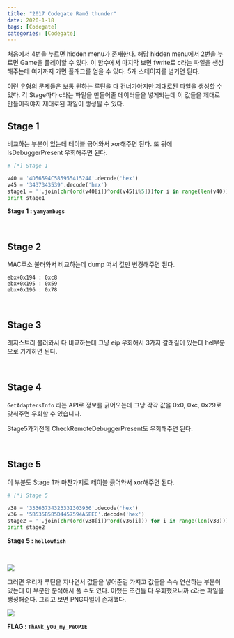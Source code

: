 ```yaml
---
title: "2017 Codegate RamG thunder"
date: 2020-1-18
tags: [Codegate]
categories: [Codegate]
---
```


처음에서 4번을 누르면 hidden menu가 존재한다. 해당 hidden menu에서 2번을 누르면 Game을 플레이할 수 있다. 이 함수에서 마지막 보면 fwrite로 c라는 파일을 생성해주는데 여기까지 가면 플래그를 얻을 수 있다. 5개 스테이지를 넘기면 된다. 

이런 유형의 문제들은 보통 원하는 루틴을 다 건너가야지만 제대로된 파일을 생성할 수 있다. 각 Stage마다 c라는 파일을 만들어줄 데이터들을 넣게되는데 이 값들을 제대로 만들어줘야지 제대로된 파일이 생성될 수 있다.

## Stage 1

비교하는 부분이 있는데 테이블 긁어와서 xor해주면 된다. 또 뒤에 IsDebuggerPresent 우회해주면 된다. 

```python
# [*] Stage 1

v40 = '4D56594C58595541524A'.decode('hex')
v45 = '3437343539'.decode('hex')
stage1 = ''.join(chr(ord(v40[i])^ord(v45[i%5]))for i in range(len(v40)))
print stage1
```

**Stage 1 : `yamyambugs`**

<br />

## Stage 2

MAC주소 불러와서 비교하는데 dump 떠서 값만 변경해주면 된다.

```
ebx+0x194 : 0xc8
ebx+0x195 : 0x59
ebx+0x196 : 0x78
```

<br />

## Stage 3

레지스트리 불러와서 다 비교하는데 그냥 eip 우회해서 3가지 갈래길이 있는데 hel부분으로 가게하면 된다.

<br />

## Stage 4

`GetAdaptersInfo` 라는 API로 정보를 긁어오는데 그냥 각각 값을 0x0, 0xc, 0x29로 맞춰주면 우회할 수 있습니다.

Stage5가기전에 CheckRemoteDebuggerPresent도 우회해주면 된다.

<br />

## Stage 5

이 부분도 Stage 1과 마찬가지로 테이블 긁어와서 xor해주면 된다.

```python
# [*] Stage 5

v38 = '33363734323331303936'.decode('hex')
v36 = '5B535B585D4457594A5EEC'.decode('hex')
stage2 = ''.join(chr(ord(v38[i])^ord(v36[i])) for i in range(len(v38)))
print stage2
```

**Stage 5 : `hellowfish`**

<br />

![](https://user-images.githubusercontent.com/32904385/72642971-f5dab580-39b0-11ea-8fdb-a13f7bbc6cfb.png)

그러면 우리가 루틴을 지나면서 값들을 넣어준걸 가지고 값들을 슥슥 연산하는 부분이 있는데 이 부분만 분석해서 풀 수도 있다. 어쨌든 조건들 다 우회했으니까 c라는 파일을 생성해준다. 그리고 보면 PNG파일이 존재했다.

![](https://user-images.githubusercontent.com/32904385/72642999-0d19a300-39b1-11ea-8909-95158f4de0ed.png)

**FLAG : `ThANk_yOu_my_PeOP1E`**